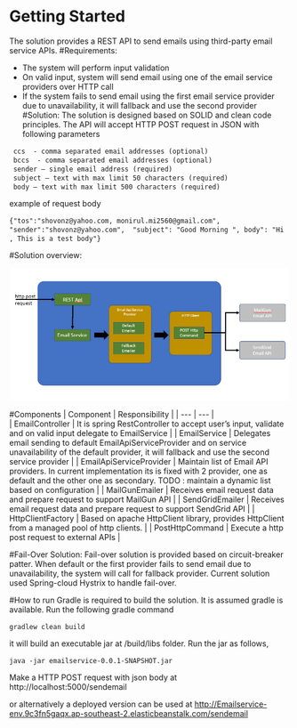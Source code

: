 # Getting Started

The solution provides a REST API to send emails using third-party email service APIs.
#Requirements:
* The system will perform input validation
* On valid input, system will send email using one of the email service providers over HTTP call
* If the system fails to send email using the first email service provider due to unavailability, it will fallback and use the second provider  
#Solution:
The solution is designed based on SOLID and clean code principles. The API will accept HTTP POST request in JSON  with following parameters
```tos  - comma separated email addresses (required)
 ccs  - comma separated email addresses (optional)
 bccs  - comma separated email addresses (optional)
 sender – single email address (required)
 subject – text with max limit 50 characters (required)
 body – text with max limit 500 characters (required)
```
example of request body
```
{"tos":"shovonz@yahoo.com, monirul.mi2560@gmail.com", "sender":"shovonz@yahoo.com",  "subject": "Good Morning ", body": "Hi , This is a test body"}
```
#Solution overview:
 
![](docs/solution_overview.PNG)

#Components
| Component | Responsibility |
| --- | --- |	
| EmailController | 	It is spring RestController to accept user’s input, validate and on valid input delegate to EmailService | 
| EmailService | 	Delegates email sending to default EmailApiServiceProvider and on service unavailability of the default provider, it will fallback and use the second service provider | 
| EmailApiServiceProvider | 	Maintain list of Email API providers. In current implementation its is fixed with 2 provider, one as default and the other one as secondary. TODO : maintain a dynamic list based on configuration | 
| MailGunEmailer | 	Receives email request data and prepare request to support MailGun  API | 
| SendGridEmailer | 	Receives email request data and prepare request to support SendGrid  API | 
| HttpClientFactory | 	Based on apache HttpClient library, provides HttpClient from a managed pool of http clients. | 
| PostHttpCommand | 	Execute a http post request to external APIs | 


#Fail-Over Solution:
Fail-over solution is provided based on circuit-breaker patter. When default or the first provider fails to send email due to unavailability, the system will call for fallback provider.
Current solution used Spring-cloud Hystrix to handle fail-over.

#How to run
Gradle is required to build the solution. It is assumed gradle is available. Run the following gradle command
```
gradlew clean build
```
it will build an executable jar at /build/libs folder. Run the jar as follows,
```
java -jar emailservice-0.0.1-SNAPSHOT.jar
```

Make a HTTP POST request with json body at http://localhost:5000/sendemail

or alternatively a deployed version can be used at http://Emailservice-env.9c3fn5gaqx.ap-southeast-2.elasticbeanstalk.com/sendemail


